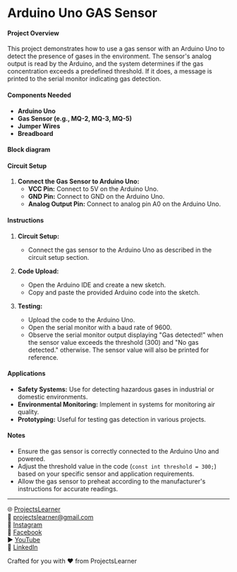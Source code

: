 # Arduino Uno GAS Sensor

#### Project Overview

This project demonstrates how to use a gas sensor with an Arduino Uno to detect the presence of gases in the environment. The sensor's analog output is read by the Arduino, and the system determines if the gas concentration exceeds a predefined threshold. If it does, a message is printed to the serial monitor indicating gas detection.

#### Components Needed

- **Arduino Uno**
- **Gas Sensor (e.g., MQ-2, MQ-3, MQ-5)**
- **Jumper Wires**
- **Breadboard**

#### Block diagram


#### Circuit Setup

1. **Connect the Gas Sensor to Arduino Uno:**
   - **VCC Pin:** Connect to 5V on the Arduino Uno.
   - **GND Pin:** Connect to GND on the Arduino Uno.
   - **Analog Output Pin:** Connect to analog pin A0 on the Arduino Uno.

#### Instructions

1. **Circuit Setup:**
   - Connect the gas sensor to the Arduino Uno as described in the circuit setup section.

2. **Code Upload:**
   - Open the Arduino IDE and create a new sketch.
   - Copy and paste the provided Arduino code into the sketch.

3. **Testing:**
   - Upload the code to the Arduino Uno.
   - Open the serial monitor with a baud rate of 9600.
   - Observe the serial monitor output displaying "Gas detected!" when the sensor value exceeds the threshold (300) and "No gas detected." otherwise. The sensor value will also be printed for reference.

#### Applications

- **Safety Systems:** Use for detecting hazardous gases in industrial or domestic environments.
- **Environmental Monitoring:** Implement in systems for monitoring air quality.
- **Prototyping:** Useful for testing gas detection in various projects.

#### Notes

- Ensure the gas sensor is correctly connected to the Arduino Uno and powered.
- Adjust the threshold value in the code (`const int threshold = 300;`) based on your specific sensor and application requirements.
- Allow the gas sensor to preheat according to the manufacturer's instructions for accurate readings.

---

🌐 [ProjectsLearner](https://projectslearner.com/learn/arduino-uno-gas-sensor)  
📧 [projectslearner@gmail.com](mailto:projectslearner@gmail.com)  
📸 [Instagram](https://www.instagram.com/projectslearner/)  
📘 [Facebook](https://www.facebook.com/projectslearner)  
▶️ [YouTube](https://www.youtube.com/@ProjectsLearner)  
📘 [LinkedIn](https://www.linkedin.com/in/projectslearner)  

Crafted for you with ❤️ from ProjectsLearner